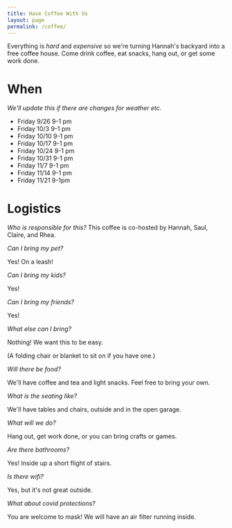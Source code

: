 ```yaml
---
title: Have Coffee With Us
layout: page
permalink: /coffee/
---
```


Everything is *hard* and *expensive* so we're turning Hannah's backyard into a free coffee house. Come drink coffee, eat snacks, hang out, or get some work done.

# When
*We'll update this if there are changes for weather etc.*

* Friday 9/26 9-1 pm
* Friday 10/3 9-1 pm
* Friday 10/10 9-1 pm
* Friday 10/17 9-1 pm
* Friday 10/24 9-1 pm
* Friday 10/31 9-1 pm
* Friday 11/7 9-1 pm
* Friday 11/14 9-1 pm
* Friday 11/21 9-1pm

# Logistics
*Who is responsible for this?*
This coffee is co-hosted by Hannah, Saul, Claire, and Rhea.

*Can I bring my pet?*

Yes! On a leash!

*Can I bring my kids?*

Yes!

*Can I bring my friends?*

Yes!

*What else can I bring?*

Nothing! We want this to be easy.

(A folding chair or blanket to sit on if you have one.)

*Will there be food?*

We'll have coffee and tea and light snacks. Feel free to bring your own.

*What is the seating like?*

We'll have tables and chairs, outside and in the open garage.

*What will we do?*

Hang out, get work done, or you can bring crafts or games.

*Are there bathrooms?*

Yes! Inside up a short flight of stairs.

*Is there wifi?*

Yes, but it's not great outside.

*What about covid protections?*

You are welcome to mask! We will have an air filter running inside.

